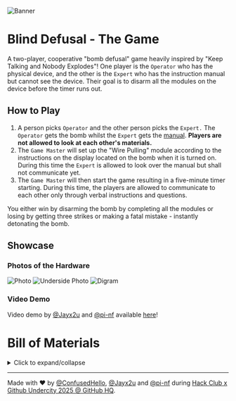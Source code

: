 ![Banner](https://github.com/Jayx2u/blind-defusal/blob/main/assets/banner.png?raw=true)


# Blind Defusal - The Game
A two-player, cooperative "bomb defusal" game heavily inspired by "Keep Talking and Nobody Explodes"! One player is the `Operator` who has the physical device, and the other is the `Expert` who has the instruction manual but cannot see the device. Their goal is to disarm all the modules on the device before the timer runs out.


## How to Play
1. A person picks `Operator` and the other person picks the `Expert.` The `Operator` gets the bomb whilst the `Expert` gets the [manual](https://blind-defusal.jayx2u.fyi/). **Players are not allowed to look at each other's materials.**
2. The `Game Master` will set up the "Wire Pulling" module according to the instructions on the display located on the bomb when it is turned on. During this time the `Expert` is allowed to look over the manual but shall not communicate yet.
3. The `Game Master` will then start the game resulting in a five-minute timer starting. During this time, the players are allowed to communicate to each other only through verbal instructions and questions.

You either win by disarming the bomb by completing all the modules or losing by getting three strikes or making a fatal mistake - instantly detonating the bomb.


## Showcase
### Photos of the Hardware
![Photo](https://github.com/Jayx2u/blind-defusal/blob/main/assets/photo.png?raw=true)
![Underside Photo](https://github.com/Jayx2u/blind-defusal/blob/main/assets/underside.jpeg?raw=true)
![Digram](https://github.com/Jayx2u/blind-defusal/blob/main/assets/proccessFlowDiagram.png?raw=true)


### Video Demo
Video demo by [@Jayx2u](https://github.com/jayx2u) and [@pi-nf](https://github.com/pi-nf) available [here](https://youtu.be/Vhgq65tojBY)!

# Bill of Materials

<details>
<summary>Click to expand/collapse</summary>

| Item                 | Amount |
|----------------------|--------|
| Pico RP2040          | 1      |
| Xiao RP2040          | 1      |
| Breadboard           | 5      |
| 1.28" TFT LCD        | 1      |
| Neopixel             | 4      |
| White LED            | 1      |
| Switch               | 1      |
| Button               | 5      |
| Big A Button         | 1      |
| IMU                  | 1      |
| Audio amplifier      | 1      |
| Jumper wires         | 64     |
| Potentiometer slider | 1      |
| 7 segment display    | 1      |
| Speaker              | 1      |
| 680ohm resistors     | 1      |

</details>

<hr>

Made with ❤️ by [@ConfusedHello](https://github.com/confusedhello), [@Jayx2u](https://github.com/Jayx2u/) and [@pi-nf](https://github.com/pi-nf) during [Hack Club x Github Undercity 2025 @ GitHub HQ](https://highway.hackclub.com/getting-started/undercity).
